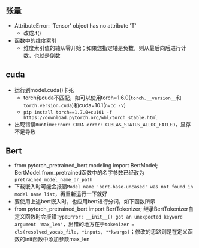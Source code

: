 ## 张量
- AttributeError: 'Tensor' object has no attribute 'T'
    - 改成.t()
- 函数中的维度索引
    - 维度索引值的轴从零开始；如果您指定轴是负数，则从最后向后进行计数，也就是倒数

## cuda
- 运行到model.cuda()卡死
    - torch和cuda不匹配，如可以使用torch=1.6.0(`torch.__version__`和`torch.version.cuda`)和cuda=10.1(`nvcc -V`)
    - `pip install torch==1.7.0+cu101 -f https://download.pytorch.org/whl/torch_stable.html`
- 出现错误`RuntimeError: CUDA error: CUBLAS_STATUS_ALLOC_FAILED`，显存不足导致

## Bert
- from pytorch_pretrained_bert.modeling import BertModel; BertModel.from_pretrained函数中的名字参数已经改为`pretrained_model_name_or_path`
- 下载嵌入时可能会报错`Model name 'bert-base-uncased' was not found in model name list`，再重新运行一下就好
- 要使用上述bert嵌入时，也应用bert进行分词，如下函数所示
- from pytorch_pretrained_bert import BertTokenizer; 继承BertTokenizer自定义函数时会报错`TypeError: __init__() got an unexpected keyword argument 'max_len'`，出错的地方在于`tokenizer = cls(resolved_vocab_file, *inputs, **kwargs)`；修改的思路则是在定义函数的init函数中添加参数max_len
